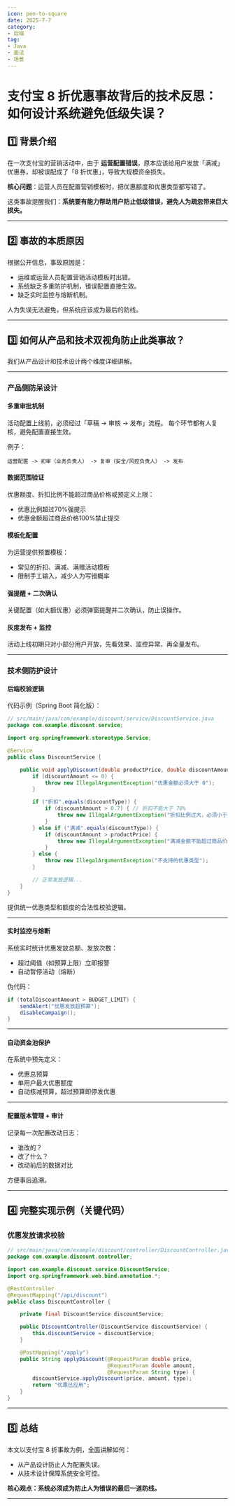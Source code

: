 ```yaml
---
icon: pen-to-square
date: 2025-7-7
category:
- 后端
tag:
- Java
- 面试
- 场景
---
```


# 支付宝 8 折优惠事故背后的技术反思：如何设计系统避免低级失误？

## 1️⃣ 背景介绍

在一次支付宝的营销活动中，由于 **运营配置错误**，原本应该给用户发放「满减」优惠券，却被误配成了「8 折优惠」，导致大规模资金损失。

 **核心问题**：运营人员在配置营销模板时，把优惠额度和优惠类型都写错了。

这类事故提醒我们：**系统要有能力帮助用户防止低级错误，避免人为疏忽带来巨大损失。**

---

## 2️⃣ 事故的本质原因

根据公开信息，事故原因是：

* 运维或运营人员配置营销活动模板时出错。
* 系统缺乏多重防护机制，错误配置直接生效。
* 缺乏实时监控与熔断机制。

 人为失误无法避免，但系统应该成为最后的防线。

---

## 3️⃣ 如何从产品和技术双视角防止此类事故？

我们从产品设计和技术设计两个维度详细讲解。

---

### **产品侧防呆设计**

#### 多重审批机制

活动配置上线前，必须经过「草稿 → 审核 → 发布」流程。
每个环节都有人复核，避免配置直接生效。

例子：

```text
运营配置 -> 初审（业务负责人） -> 复审（安全/风控负责人） -> 发布
```

#### 数据范围验证

优惠额度、折扣比例不能超过商品价格或预定义上限：

* 优惠比例超过70%强提示
* 优惠金额超过商品价格100%禁止提交

#### 模板化配置

为运营提供预置模板：

* 常见的折扣、满减、满赠活动模板
* 限制手工输入，减少人为写错概率

#### 强提醒 + 二次确认

关键配置（如大额优惠）必须弹窗提醒并二次确认，防止误操作。

#### 灰度发布 + 监控

活动上线初期只对小部分用户开放，先看效果、监控异常，再全量发布。

---

### **技术侧防护设计**

#### 后端校验逻辑

代码示例（Spring Boot 简化版）：

```java
// src/main/java/com/example/discount/service/DiscountService.java
package com.example.discount.service;

import org.springframework.stereotype.Service;

@Service
public class DiscountService {

    public void applyDiscount(double productPrice, double discountAmount, String discountType) {
        if (discountAmount <= 0) {
            throw new IllegalArgumentException("优惠金额必须大于 0");
        }

        if ("折扣".equals(discountType)) {
            if (discountAmount > 0.7) { // 折扣不能大于 70%
                throw new IllegalArgumentException("折扣比例过大，必须小于等于 70%");
            }
        } else if ("满减".equals(discountType)) {
            if (discountAmount > productPrice) {
                throw new IllegalArgumentException("满减金额不能超过商品价格");
            }
        } else {
            throw new IllegalArgumentException("不支持的优惠类型");
        }

        // 正常发放逻辑...
    }
}
```

提供统一优惠类型和额度的合法性校验逻辑。

---

#### 实时监控与熔断

系统实时统计优惠发放总额、发放次数：

* 超过阈值（如预算上限）立即报警
* 自动暂停活动（熔断）

伪代码：

```java
if (totalDiscountAmount > BUDGET_LIMIT) {
    sendAlert("优惠发放超预算");
    disableCampaign();
}
```

---

#### 自动资金池保护

在系统中预先定义：

* 优惠总预算
* 单用户最大优惠额度
* 自动核减预算，超过预算即停发优惠

---

#### 配置版本管理 + 审计

记录每一次配置改动日志：

* 谁改的？
* 改了什么？
* 改动前后的数据对比

方便事后追溯。

---

## 4️⃣ 完整实现示例（关键代码）

### 优惠发放请求校验

```java
// src/main/java/com/example/discount/controller/DiscountController.java
package com.example.discount.controller;

import com.example.discount.service.DiscountService;
import org.springframework.web.bind.annotation.*;

@RestController
@RequestMapping("/api/discount")
public class DiscountController {

    private final DiscountService discountService;

    public DiscountController(DiscountService discountService) {
        this.discountService = discountService;
    }

    @PostMapping("/apply")
    public String applyDiscount(@RequestParam double price,
                                @RequestParam double amount,
                                @RequestParam String type) {
        discountService.applyDiscount(price, amount, type);
        return "优惠已应用";
    }
}
```

---

## 5️⃣ 总结

本文以支付宝 8 折事故为例，全面讲解如何：

* 从产品设计防止人为配置失误。
* 从技术设计保障系统安全可控。

 **核心观点：系统必须成为防止人为错误的最后一道防线。**

---

